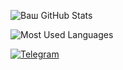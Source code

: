 ![Ваш GitHub Stats](https://github-readme-stats.vercel.app/api?username=mefedraw&show_icons=true&theme=dark)

![Most Used Languages](https://github-readme-stats.vercel.app/api/top-langs/?username=mefedraw&layout=compact&theme=dark)

[![Telegram](https://img.shields.io/badge/Telegram-2CA5E0?style=for-the-badge&logo=telegram&logoColor=white)](https://t.me/mefedraw)
